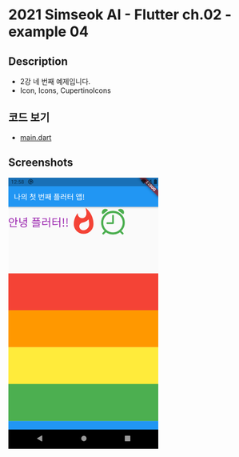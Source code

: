 # 2021 Simseok AI - Flutter ch.02 - example 04

## Description
 - 2강 네 번째 예제입니다.
 - Icon, Icons, CupertinoIcons

## 코드 보기
 - [main.dart](https://github.com/DokySp/2021-Simseok-AI-Class-Flutter/blob/main/examples/ex_ch02-04/lib/main.dart?raw=true)

## Screenshots

<img src = "https://github.com/DokySp/2021-Simseok-AI-Class-Flutter/blob/main/examples/ex_ch02-04/document/ex01.png?raw=true" width = 300>